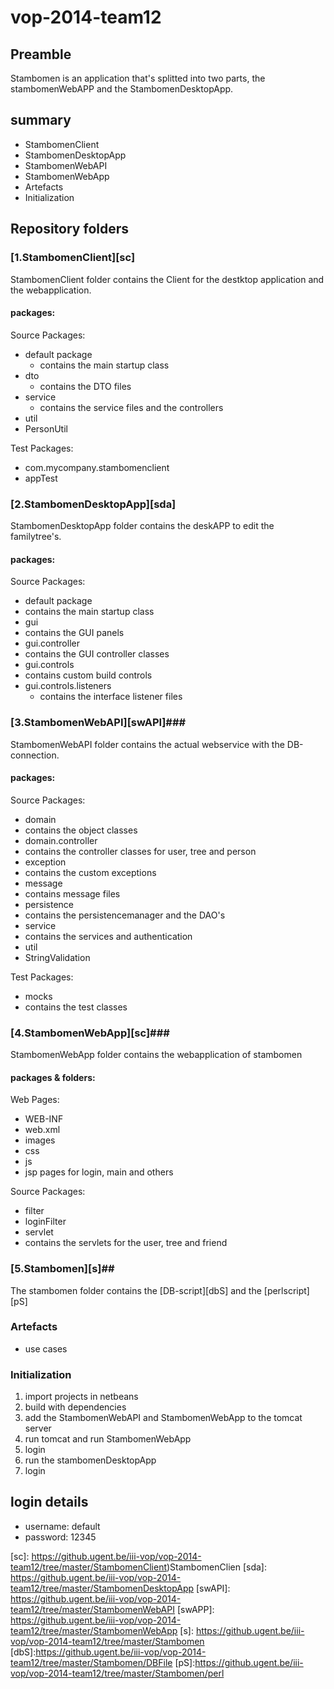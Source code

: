 vop-2014-team12
===============

## Preamble ##
Stambomen is an application that's splitted into two parts, the stambomenWebAPP and the StambomenDesktopApp.

## summary ##
* StambomenClient
* StambomenDesktopApp
* StambomenWebAPI
* StambomenWebApp
* Artefacts
* Initialization

## Repository folders ##
### [1.StambomenClient][sc] ###
StambomenClient folder contains the Client for the destktop application and the webapplication.
#### packages: ####
Source Packages:

* default package
  * contains the main startup class
* dto
  * contains the DTO files
* service
  * contains the service files and the controllers
* util
 * PersonUtil

Test Packages:

 * com.mycompany.stambomenclient
  * appTest

### [2.StambomenDesktopApp][sda] ###
StambomenDesktopApp folder contains the deskAPP to edit the familytree's.
#### packages: ####
Source Packages:

 * default package
  * contains the main startup class
 * gui
  * contains the GUI panels
 * gui.controller
  * contains the GUI controller classes
 * gui.controls
  * contains custom build controls
 * gui.controls.listeners
   * contains the interface listener files

### [3.StambomenWebAPI][swAPI]###
StambomenWebAPI folder contains the actual webservice with the DB-connection.
#### packages: ####
Source Packages:

 * domain
  * contains the object classes 
 * domain.controller
  * contains the controller classes for user, tree and person
 * exception
  * contains the custom exceptions
 * message
  * contains message files
 * persistence
  * contains the persistencemanager and the DAO's
 * service
  * contains the services and authentication
 * util
  * StringValidation

Test Packages:

 * mocks
  * contains the test classes


### [4.StambomenWebApp][sc]###
StambomenWebApp folder contains the webapplication of stambomen
#### packages & folders: ####
Web Pages:

 * WEB-INF
  * web.xml
 * images
 * css
 * js
 * jsp pages for login, main and others

Source Packages:

 * filter
  * loginFilter
 * servlet
  * contains the servlets for the user, tree and friend


### [5.Stambomen][s]##
The stambomen folder contains the [DB-script][dbS] and the [perlscript][pS]


### Artefacts ###
* use cases

### Initialization ###

1. import projects in netbeans
2. build with dependencies
3. add the StambomenWebAPI and StambomenWebApp to the tomcat server
4. run tomcat and run StambomenWebApp
5. login
6. run the stambomenDesktopApp
7. login

## login details ##
* username: default
* password: 12345




[sc]: https://github.ugent.be/iii-vop/vop-2014-team12/tree/master/StambomenClient)StambomenClien
[sda]: https://github.ugent.be/iii-vop/vop-2014-team12/tree/master/StambomenDesktopApp
[swAPI]: https://github.ugent.be/iii-vop/vop-2014-team12/tree/master/StambomenWebAPI
[swAPP]: https://github.ugent.be/iii-vop/vop-2014-team12/tree/master/StambomenWebApp
[s]: https://github.ugent.be/iii-vop/vop-2014-team12/tree/master/Stambomen
[dbS]:https://github.ugent.be/iii-vop/vop-2014-team12/tree/master/Stambomen/DBFile
[pS]:https://github.ugent.be/iii-vop/vop-2014-team12/tree/master/Stambomen/perl
